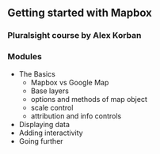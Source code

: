 ## Getting started with Mapbox
### Pluralsight course by Alex Korban

### Modules
- The Basics
  - Mapbox vs Google Map
  - Base layers
  - options and methods of map object
  - scale control
  - attribution and info controls
- Displaying data
- Adding interactivity
- Going further
